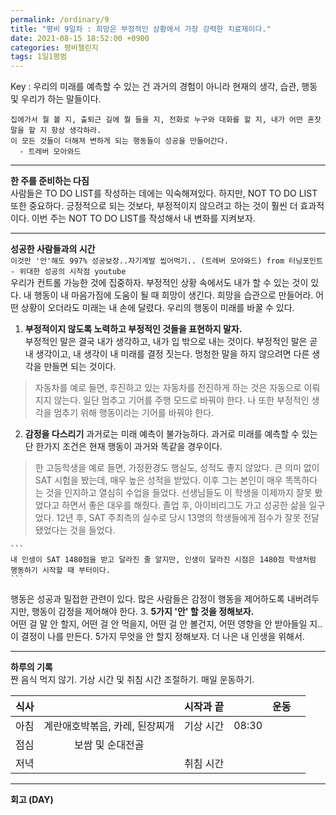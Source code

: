 ```yaml
---
permalink: /ordinary/9
title: "평비 9일차 : 희망은 부정적인 상황에서 가장 강력한 치료제이다."
date: 2021-08-15 18:52:00 +0900
categories: 평비챌린지
tags: 1일1평범
---  
```

Key : 우리의 미래를 예측할 수 있는 건 과거의 경험이 아니라 현재의 생각, 습관, 행동 및 우리가 하는 말들이다.
```
집에가서 뭘 볼 지, 출퇴근 길에 뭘 들을 지, 전화로 누구와 대화를 할 지, 내가 어떤 혼잣말을 할 지 항상 생각하라.
이 모든 것들이 더해져 변하게 되는 행동들이 성공을 만들어간다.
  - 트레버 모아와드
```

---
**한 주를 준비하는 다짐**  
사람들은 TO DO LIST를 작성하는 데에는 익숙해져있다. 하지만, NOT TO DO LIST 또한 중요하다. 긍정적으로 되는 것보다, 부정적이지 않으려고 하는 것이 훨씬 더 효과적이다. 이번 주는 NOT TO DO LIST를 작성해서 내 변화를 지켜보자.

---
**성공한 사람들과의 시간**  
`이것만 '안'해도 997% 성공보장..자기계발 씹어먹기.. (트레버 모아와드) from 터닝포인트 - 위대한 성공의 시작점 youtube`  
우리가 컨트롤 가능한 것에 집중하자. 부정적인 상황 속에서도 내가 할 수 있는 것이 있다. 내 행동이 내 마음가짐에 도움이 될 때 희망이 생긴다. 희망을 습관으로 만들어라. 어떤 상황이 오더라도 미래는 내 손에 달렸다. 우리의 행동이 미래를 바꿀 수 있다.
1. **부정적이지 않도록 노력하고 부정적인 것들을 표현하지 말자.**  
  부정적인 말은 결국 내가 생각하고, 내가 입 밖으로 내는 것이다. 부정적인 말은 곧 내 생각이고, 내 생각이 내 미래를 결정 짓는다. 멍청한 말을 하지 않으려면 다른 생각을 만들면 되는 것이다.  
  > 자동차를 예로 들면, 후진하고 있는 자동차를 전진하게 하는 것은 자동으로 이뤄지지 않는다. 일단 멈추고 기어를 주행 모드로 바꿔야 한다. 나 또한 부정적인 생각을 멈추기 위해 행동이라는 기어를 바꿔야 한다.

2. **감정을 다스리기**
  과거로는 미래 예측이 불가능하다. 과거로 미래를 예측할 수 있는 단 한가지 조건은 현재 행동이 과거와 똑같을 경우이다.
  > 한 고등학생을 예로 들면, 가정환경도 행실도, 성적도 좋지 않았다. 큰 의미 없이 SAT 시험을 봤는데, 매우 높은 성적을 받았다. 이후 그는 본인이 매우 똑똑하다는 것을 인지하고 열심히 수업을 들었다. 선생님들도 이 학생을 이제까지 잘못 봤었다고 하면서 좋은 대우를 해줬다. 졸업 후, 아이비리그도 가고 성공한 삶을 일구었다. 12년 후, SAT 주최측의 실수로 당시 13명의 학생들에게 점수가 잘못 전달됐었다는 것을 들었다.

    ```
    내 인생이 SAT 1480점을 받고 달라진 줄 알지만, 인생이 달라진 시점은 1480점 학생처럼 행동하기 시작할 때 부터이다.
    ```
  행동은 성공과 밀접한 관련이 있다. 많은 사람들은 감정이 행동을 제어하도록 내버려두지만, 행동이 감정을 제어해야 한다.
3. **5가지 '안' 할 것을 정해보자.**  
  어떤 걸 말 안 할지, 어떤 걸 안 먹을지, 어떤 걸 안 볼건지, 어떤 영향을 안 받아들일 지.. 이 결정이 나를 만든다. 5가지 무엇을 안 할지 정해보자. 더 나은 내 인생을 위해서.

---
**하루의 기록**  
짠 음식 먹지 않기. 기상 시간 및 취침 시간 조절하기. 매일 운동하기.  

| 식사 |  | 시작과 끝 |  | 운동 |  |
|:----:|:----:|:----:|:----:|:----:|:----:|
| 아침 | 계란애호박볶음, 카레, 된장찌개 | 기상 시간 | 08:30 |  |  |
| 점심 | 보쌈 및 순대전골 |  |  |  |  |
| 저녁 |  | 취침 시간 |  |  |  |

---
**회고 (DAY)**  
